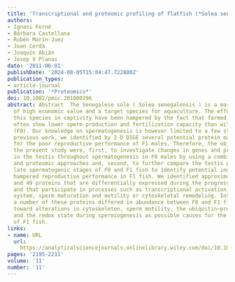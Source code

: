 ```yaml
---
title: 'Transcriptional and proteomic profiling of flatfish (*Solea senegalensis*) spermatogenesis'
authors:
- Ignasi Forné
- Bárbara Castellana
- Rubén Marín‐Juez
- Joan Cerdà
- Joaquín Abián
- Josep V Planas
date: '2011-06-01'
publishDate: '2024-08-05T15:04:47.722880Z'
publication_types:
- article-journal
publication: '*Proteomics*'
doi: 10.1002/pmic.201000296
abstract: Abstract  The Senegalese sole ( Solea senegalensis ) is a marine flatfish
  of high economic value and a target species for aquaculture. The efforts to reproduce
  this species in captivity have been hampered by the fact that farmed males (F1)
  often show lower sperm production and fertilization capacity than wild‐type males
  (F0). Our knowledge on spermatogenesis is however limited to a few studies. In a
  previous work, we identified by 2‐D DIGE several potential protein markers in testis
  for the poor reproductive performance of F1 males. Therefore, the objectives of
  the present study were, first, to investigate changes in genes and proteins expressed
  in the testis throughout spermatogenesis in F0 males by using a combination of transcriptomic
  and proteomic approaches and, second, to further compare the testis proteome between
  late spermatogenic stages of F0 and F1 fish to identify potential indicators of
  hampered reproductive performance in F1 fish. We identified approximately 400 genes
  and 49 proteins that are differentially expressed during the progression of spermatogenesis
  and that participate in processes such as transcriptional activation, the ubiquitin–proteasome
  system, sperm maturation and motility or cytoskeletal remodeling. Interestingly,
  a number of these proteins differed in abundance between F0 and F1 fish, pointing
  toward alterations in cytoskeleton, sperm motility, the ubiquitin–proteasome system
  and the redox state during spermiogenesis as possible causes for the decreased fertility
  of F1 fish.
links:
- name: URL
  url: 
    https://analyticalsciencejournals.onlinelibrary.wiley.com/doi/10.1002/pmic.201000296
pages: '2195-2211'
volume: '11'
number: '11'
---
```

